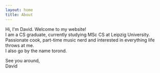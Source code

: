 ```yaml
---
layout: home
title: About
---
```


Hi, I'm David. Welcome to my website!  
I am a CS graduate, currently studying MSc CS at Leipzig University.  
Passionate cook, part-time music nerd and interested in everything life throws at me.  
I also go by the name torond.  

See you around,  
David
